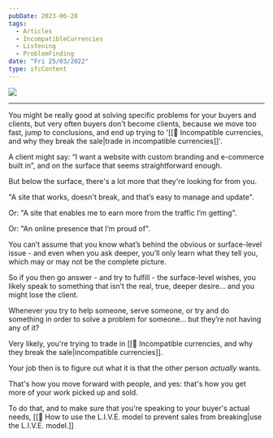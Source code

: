 ```yaml
---
pubDate: 2023-06-28
tags:
  - Articles
  - IncompatibleCurrencies
  - Listening
  - ProblemFinding
date: "Fri 25/03/2022"
type: sfcContent
---
```


![](Media/SalesFlowCoach.app_Move-fast-lose-the-sale_MartinStellar.jpeg)
****
You might be really good at solving specific problems for your buyers and clients, but very often buyers don't become clients, because we move too fast, jump to conclusions, and end up trying to '[[📄 Incompatible currencies, and why they break the sale|trade in incompatible currencies]]'.

A client might say: “I want a website with custom branding and e-commerce built in”, and on the surface that seems straightforward enough.

But below the surface, there's a lot more that they're looking for from you.

"A site that works, doesn't break, and that’s easy to manage and update".

Or: "A site that enables me to earn more from the traffic I’m getting".

Or: "An online presence that I’m proud of".

You can’t assume that you know what’s behind the obvious or surface-level issue - and even when you ask deeper, you’ll only learn what they tell you, which may or may not be the complete picture.

So if you then go answer - and try to fulfill - the surface-level wishes, you likely speak to something that isn’t the real, true, deeper desire… and you might lose the client.

Whenever you try to help someone, serve someone, or try and do something in order to solve a problem for someone… but they’re not having any of it?

Very likely, you're trying to trade in [[📄 Incompatible currencies, and why they break the sale|incompatible currencies]].

Your job then is to figure out what it is that the other person *actually* wants.

That's how you move forward with people, and yes: that's how you get more of your work picked up and sold.

To do that, and to make sure that you're speaking to your buyer's actual needs, [[📄 How to use the L.I.V.E. model to prevent sales from breaking|use the L.I.V.E. model.]]
